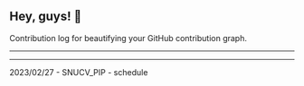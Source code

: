 ## Hey, guys! 👋

Contribution log for beautifying your GitHub contribution graph.

---



---

2023/02/27 - SNUCV_PIP - schedule